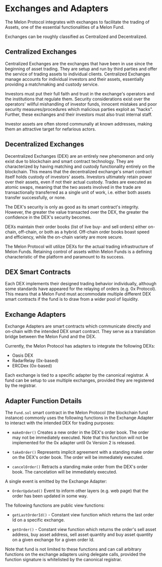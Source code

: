 # Exchanges and Adapters

The Melon Protocol integrates with exchanges to facilitate the trading of Assets, one of the essential functionalities of a Melon Fund.

Exchanges can be roughly classified as Centralized and Decentralized.

## Centralized Exchanges

Centralized Exchanges are the exchanges that have been in use since the beginning of asset trading. They are setup and run by third parties and offer the service of trading assets to individual clients. Centralized Exchanges manage accounts for individual investors and their assets, essentially providing a matchmaking and custody service.

Investors must put their full faith and trust in the exchange's operators and the institutions that regulate them. Security considerations exist over the operators' willful mishandling of investor funds, innocent mistakes and poor security measures/procedures which malicious parties exploit as "hacks". Further, these exchanges and their investors must also trust internal staff.

Investor assets are often stored communally at known addresses, making them an attractive target for nefarious actors.

## Decentralized Exchanges

Decentralized Exchanges (DEX) are an entirely new phenomenon and only exist due to blockchain and smart contract technology. They are characterized by having matching and custody functionality entirely on the blockchain. This means that the decentralized exchange's smart contract itself holds custody of investors' assets. Investors ultimately retain power over their assets, even if not their actual custody. Trades are executed as atomic swaps, meaning that the two assets involved in the trade are transactionally transferred as a single unit of work, i.e. either both assets transfer successfully, or none.

The DEX's security is only as good as its smart contract's integrity. However, the greater the value transacted over the DEX, the greater the confidence in the DEX's security becomes.

DEXs maintain their order books (list of live buy- and sell orders) either on-chain, off-chain, or both as a hybrid. Off-chain order books boast speed and efficiency, while the on-chain variety are more secure.

The Melon Protocol will utilize DEXs for the actual trading infrastructure of Melon Funds. Retaining control of assets within Melon Funds is a defining characteristic of the platform and paramount to its success.

## DEX Smart Contracts

Each DEX implements their designed trading behavior individually, although some standards have appeared for the relaying of orders (e.g. 0x Protocol). This means that a Melon Fund must accommodate multiple different DEX smart contracts if the fund is to draw from a wider pool of liquidity.

## Exchange Adapters

Exchange Adapters are smart contracts which communicate directly and on-chain with the intended DEX smart contract. They serve as a translation bridge between the Melon Fund and the DEX.

Currently, the Melon Protocol has adapters to integrate the following DEXs:

- Oasis DEX
- RadarRelay (0x-based)
- ERCDex (0x-based)

Each exchange is tied to a specific adapter by the canonical registrar. A fund can be setup to use multiple exchanges, provided they are registered by the registrar.

## Adapter Function Details

The `Fund.sol` smart contract in the Melon Protocol (the blockchain fund instance) commonly uses the following functions in the Exchange Adapter to interact with the intended DEX for trading purposes:

- `makeOrder()` Creates a new order in the DEX's order book. The order may not be immediately executed. Note that this function will not be implemented for the 0x adapter until 0x Version 2 is released.

- `takeOrder()` Represents implicit agreement with a standing make order on the DEX's order book. The order will be immediately executed.

- `cancelOrder()` Retracts a standing make order from the DEX's order book. The cancelation will be immediately executed.

A single event is emitted by the Exchange Adapter:

- `OrderUpdated()` Event to inform other layers (e.g. web page) that the order has been updated in some way.

The following functions are public view functions:

- `getLastOrderId()` - Constant view function which returns the last order Id on a specific exchange.

- `getOrder()` - Constant view function which returns the order's sell asset address, buy asset address, sell asset quantity and buy asset quantity on a given exchange for a given order Id.

Note that fund is not limited to these functions and can call arbitrary functions on the exchange adapters using delegate calls, provided the function signature is whitelisted by the canonical registrar.
